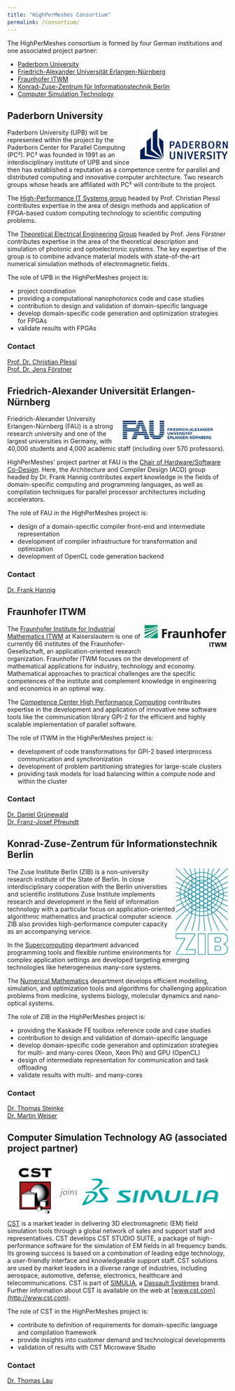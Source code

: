 ```yaml
---
title: "HighPerMeshes Consortium"
permalink: /consortium/
---
```


The HighPerMeshes consortium is formed by four German institutions and one associated project partner:

* [Paderborn University](#upb)
* [Friedrich-Alexander Universität Erlangen-Nürnberg](#fau)
* [Fraunhofer ITWM](#itwm)
* [Konrad-Zuse-Zentrum für Informationstechnik Berlin](#zib)
* [Computer Simulation Technology](#cst)

<a name="upb"></a>
## Paderborn University ##

<picture>
<img src="/assets/images/Logo-UPB.png" style="float:right;" width="200" title="Paderborn University Logo">
</picture>

Paderborn University (UPB) will be represented within the project by the Paderborn Center for Parallel Computing (PC²). PC² was founded in 1991 as an interdisciplinary institute of UPB and since then has established a reputation as a competence centre for parallel and distributed computing and innovative computer architecture. Two research groups whose heads are affiliated with PC² will contribute to the project.

The [High-Performance IT Systems group](http://cs.uni-paderborn.de/hit) headed by Prof. Christian Plessl contributes expertise in the area of design methods and application of FPGA-based custom computing technology to scientific computing problems.

The [Theoretical Electrical Engineering Group](http://tet.uni-paderborn.de) headed by Prof. Jens Förstner contributes expertise in the area of the theoretical description and simulation of photonic and optoelectronic systems. The key expertise of the group is to combine advance material models with state-of-the-art numerical simulation methods of electromagnetic fields.

The role of UPB in the HighPerMeshes project is:
* project coordination
* providing a computational nanophotonics code and case studies
* contribution to design and validation of domain-specific language
* develop domain-specific code generation and optimization strategies for FPGAs
* validate results with FPGAs

### Contact ###

[Prof. Dr. Christian Plessl](mailto:&#99;&#104;&#114;&#105;&#115;&#116;&#105;&#97;&#110;&#46;&#112;&#108;&#101;&#115;&#115;&#108;&#64;&#117;&#110;&#105;&#45;&#112;&#97;&#100;&#101;&#114;&#98;&#111;&#114;&#110;&#46;&#100;&#101;)  
[Prof. Dr. Jens Förstner](mailto:&#106;&#101;&#110;&#115;&#46;&#102;&#111;&#101;&#114;&#115;&#116;&#110;&#101;&#114;&#64;&#117;&#110;&#105;&#45;&#112;&#97;&#100;&#101;&#114;&#98;&#111;&#114;&#110;&#46;&#100;&#101;)  


<a name="fau"></a>
## Friedrich-Alexander Universität Erlangen-Nürnberg ##

<picture>
<img src="/assets/images/Logo-FAU.png" style="float:right;" title="FAU Logo">
</picture>


Friedrich-Alexander University Erlangen-Nürnberg (FAU) is a strong research university and one of the largest universities in Germany, with 40,000 students and 4,000 academic staff (including over 570 professors).

HighPerMeshes' project partner at FAU is the [Chair of Hardware/Software Co-Design](https://cs12.cms.rrze.uni-erlangen.de/). Here, the Architecture and Compiler Design (ACD) group headed by Dr. Frank Hannig contributes expert knowledge in the fields of domain-specific computing and programming languages, as well as compilation techniques for parallel processor architectures including accelerators.

The role of FAU in the HighPerMeshes project is:
* design of a domain-specific compiler front-end and intermediate representation
* development of compiler infrastructure for transformation and optimization
* development of OpenCL code generation backend

### Contact ###

[Dr. Frank Hannig](mailto:&#104;&#97;&#110;&#110;&#105;&#103;&#64;&#99;&#115;&#46;&#102;&#97;&#117;&#46;&#100;&#101;)  

<a name="itwm"></a>
## Fraunhofer ITWM ##

<picture>
<img src="/assets/images/Logo-ITWM.png" style="float:right;" title="ITWM Logo">
</picture>

The [Fraunhofer Institute for Industrial Mathematics ITWM](https://www.itwm.fraunhofer.de/en) at Kaiserslautern is one of currently 66 institutes of the Fraunhofer-Gesellschaft, an application-oriented research organization. Fraunhofer ITWM focuses on the development of mathematical applications for industry, technology and economy. Mathematical approaches to practical  challenges are the specific competences of the institute and complement knowledge in engineering and economics in an optimal way.

The [Competence Center High Performance Computing](http://www.itwm.fraunhofer.de/abteilungen/hpc.html)
contributes expertise in the development and application of innovative new software tools like the communication library GPI-2 for the efficient and highly scalable implementation of parallel software.

The role of ITWM in the HighPerMeshes project is:
* development of code transformations for GPI-2 based interprocess communication and synchronization
* development of problem partitioning strategies for large-scale clusters
* providing task models for load balancing within a compute node and within the cluster

### Contact ###

[Dr. Daniel Grünewald](mailto:&#100;&#97;&#110;&#105;&#101;&#108;&#46;&#103;&#114;&#117;&#101;&#110;&#101;&#119;&#97;&#108;&#100;&#64;&#105;&#116;&#119;&#109;&#46;&#102;&#114;&#97;&#117;&#110;&#104;&#111;&#102;&#101;&#114;&#46;&#100;&#101;)  
[Dr. Franz-Josef Pfreundt](mailto:&#102;&#114;&#97;&#110;&#122;&#45;&#106;&#111;&#115;&#101;&#102;&#46;&#112;&#102;&#114;&#101;&#117;&#110;&#100;&#116;&#64;&#105;&#116;&#119;&#109;&#46;&#102;&#114;&#97;&#117;&#110;&#104;&#111;&#102;&#101;&#114;&#46;&#100;&#101;)  


<a name="zib"></a>
## Konrad-Zuse-Zentrum für Informationstechnik Berlin ##

<picture>
<img src="/assets/images/Logo-ZIB.png" width="120" style="float:right;" title="FAU Logo">
</picture>

The Zuse Institute Berlin (ZIB) is a non-university research institute of the State of Berlin. In close interdisciplinary cooperation with the Berlin universities and scientific institutions Zuse Institute implements research and development in the field of information technology with a particular focus on application-oriented algorithmic mathematics and practical computer science. ZIB also provides high-performance computer capacity as an accompanying service.

In the [Supercomputing](http://www.zib.de/institute/parallel-and-distributed-computing/supercomputing) department advanced programming tools and flexible runtime environments for complex application settings are developed targeting emerging technologies like heterogeneous many-core systems.

The [Numerical Mathematics](http://www.zib.de/numeric) department develops efficient modelling, simulation, and optimization tools and algorithms for challenging application problems from medicine, systems biology, molecular dynamics and nano-optical systems.

The role of ZIB in the HighPerMeshes project is:

* providing the Kaskade FE toolbox reference code and case studies
* contribution to design and validation of domain-specific language
* develop domain-specific code generation and optimization strategies
  for multi- and many-cores (Xeon, Xeon Phi) and GPU (OpenCL)
* design of intermediate representation for communication and task
  offloading
* validate results with multi- and many-cores

### Contact ###

[Dr. Thomas Steinke](mailto:&#115;&#116;&#101;&#105;&#110;&#107;&#101;&#64;&#122;&#105;&#98;&#46;&#100;&#101;)  
[Dr. Martin Weiser](mailto:&#119;&#101;&#105;&#115;&#101;&#114;&#64;&#122;&#105;&#98;&#46;&#100;&#101;)  

<a name="cst"></a>
## Computer Simulation Technology AG (associated project partner) ##

<picture>
<img src="/assets/images/Logo-CST.png" style="float:right;" title="CST Logo">
</picture>

[CST](http://www.cst.com) is a market leader in delivering 3D electromagnetic (EM) field simulation tools through a global network of sales and support staff and representatives. CST develops CST STUDIO SUITE, a package of high-performance software for the simulation of EM fields in all frequency bands. Its growing success is based on a combination of leading edge technology, a user-friendly interface and knowledgeable support staff. CST solutions are used by market leaders in a diverse range of industries, including aerospace, automotive, defense, electronics, healthcare and telecommunications. CST is part of [SIMULIA](http://www.3ds.com/simulia), a [Dassault Systèmes](http://www.3ds.com) brand. Further information about CST is available on the web at [www.cst.com](http://www.cst.com).

The role of CST in the HighPerMeshes project is:
* contribute to definition of requirements for domain-specific language and compilation framework
* provide insights into customer demand and technological developments
* validation of results with CST Microwave Studio

### Contact ###

[Dr. Thomas Lau](mailto:&#116;&#104;&#111;&#109;&#97;&#115;&#46;&#108;&#97;&#117;&#64;&#51;&#100;&#115;&#46;&#99;&#111;&#109;)  
